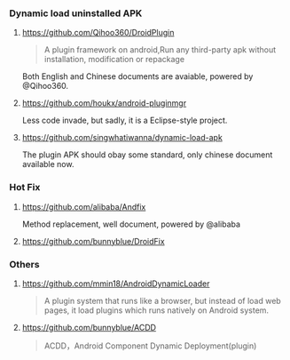 ### Dynamic load uninstalled APK

1.  https://github.com/Qihoo360/DroidPlugin

    >   A plugin framework on android,Run any third-party apk without installation, modification or repackage

    Both English and Chinese documents are avaiable, powered by @Qihoo360.

1.  https://github.com/houkx/android-pluginmgr

    Less code invade, but sadly, it is a Eclipse-style project.

1.  https://github.com/singwhatiwanna/dynamic-load-apk

    The plugin APK should obay some standard, only chinese document available now.

### Hot Fix

1.  https://github.com/alibaba/Andfix

    Method replacement, well document, powered by @alibaba

1.  https://github.com/bunnyblue/DroidFix


### Others

1.  https://github.com/mmin18/AndroidDynamicLoader

    >   A plugin system that runs like a browser, but instead of load web pages, it load plugins which runs natively on Android system.


1.  https://github.com/bunnyblue/ACDD

    >   ACDD，Android Component Dynamic Deployment(plugin)
